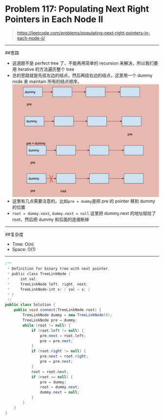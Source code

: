 # Problem 117: Populating Next Right Pointers in Each Node II

> https://leetcode.com/problems/populating-next-right-pointers-in-each-node-ii/

-----
##思路
* 这道题不是 perfect tree 了，不能再用简单的 recursion 来解决，所以我们要用 iterative 的方法遍历整个 tree
* 总的思路就是先挂左边的结点，然后再挂右边的结点，这里用一个 dummy node 来 maintain 所有的结点顺序。
![](/assets/nextNode.png)
* 这里有几点需要注意的。比如`pre = dummy`是把 pre 的 pointer 移到 dummy 的位置
* `root = dummy.next`, `dummy.next = null` 这里把 dummy.next 的地址赋给了 root，然后把 dummy 和后面的连接断掉

-------
##复杂度
* Time: O(n)
* Space: O(1)

-------


```java
/**
 * Definition for binary tree with next pointer.
 * public class TreeLinkNode {
 *     int val;
 *     TreeLinkNode left, right, next;
 *     TreeLinkNode(int x) { val = x; }
 * }
 */
public class Solution {
    public void connect(TreeLinkNode root) {
        TreeLinkNode dummy = new TreeLinkNode(0);
        TreeLinkNode pre = dummy;
        while (root != null) {
            if (root.left != null) {
                pre.next = root.left;
                pre = pre.next;
            }
            if (root.right != null) {
                pre.next = root.right;
                pre = pre.next;
            }
            root = root.next;
            if (root == null) {
                pre = dummy;
                root = dummy.next;
                dummy.next = null;
            }
        }
    }
}
```

